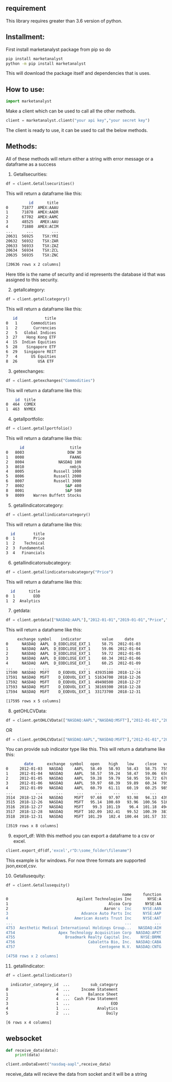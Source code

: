 ## requirement

This library requires greater than 3.6 version of python.

## Installment:
First install marketanalyst package from pip so do
```bash
pip install marketanalyst
python -m pip install marketanalyst
```
This will download the package itself and dependencies that is uses.

## How to use:

```python
import marketanalyst
```
Make a client which can be used to call all the other methods.
```python
client = marketanalyst.client("your api key","your secret key")
```
The client is ready to use, it can be used to call the below methods.

## Methods:

All of these methods will return either a string with error message or a dataframe as a success
1) Getallsecurities:
```python
df = client.Getallsecurities()
```
This will return a dataframe like this:
```bash
          id      title
0      71877  AMEX:AAAU
1      71878  AMEX:AADR
2      67702  AMEX:AAMC
3      48525   AMEX:AAU
4      71880  AMEX:ACIM
...      ...        ...
20631  56925    TSX:YRI
20632  56932    TSX:ZAR
20633  56933    TSX:ZAZ
20634  56934    TSX:ZCL
20635  56935    TSX:ZNC

[20636 rows x 2 columns]
```

Here title is the name of security and id represents the database id that was assigned to this security.

2) getallcategory:
```python
df = client.getallcategory()
```
This will return a dataframe like this:
```bash
   id            title
0   1      Commodities
1   2       Currencies
2   5   Global Indices
3  27    Hong Kong ETF
4  15  Indian Equities
5  28    Singapore ETF
6  29   Singapore REIT
7   4      US Equities
8  26         USA ETF 
```
3) getexchanges:
```python
df = client.getexchanges("Commodities")
```
This will return a dataframe like this:
```bash
    id  title
0  464  COMEX
1  463  NYMEX
```
4) getallportfolio:
```python
df = client.getallportfolio()
```
This will return a dataframe like this:
```bash
      id                    title
0   8003                   DOW 30
1   8008                    FAANG
2   8004               NASDAQ 100
3   8010                    nmbjk
4   8005             Russell 1000
5   8006             Russell 2000
6   8007             Russell 3000
7   8002                  S&P 400
8   8001                  S&P 500
9   8009    Warren Buffett Stocks
```

5) getallindicatorcategory:
```python
df = client.getallindicatorcategory()
```
This will return a dataframe like this:

```bash
  id        title
0  1        Price
1  2    Technical
2  3  Fundamental
3  4   Financials
```

6) getallindicatorsubcategory:
```python
df = client.getallindicatorsubcategory("Price")
```
This will return a dataframe like this:
```bash
  id      title
0  1        EOD
1  2  Analytics
```

7) getdata:
```python
df = client.getdata(["NASDAQ:AAPL"],"2012-01-01","2019-01-01","Price","EOD")
```
This will return a dataframe like this:
```bash
     exchange symbol    indicator         value     date
0      NASDAQ  AAPL  D_EODCLOSE_EXT_1     58.75  2012-01-03
1      NASDAQ  AAPL  D_EODCLOSE_EXT_1     59.06  2012-01-04
2      NASDAQ  AAPL  D_EODCLOSE_EXT_1     59.72  2012-01-05
3      NASDAQ  AAPL  D_EODCLOSE_EXT_1     60.34  2012-01-06
4      NASDAQ  AAPL  D_EODCLOSE_EXT_1     60.25  2012-01-09
...       ...   ...               ...       ...         ...
17590  NASDAQ  MSFT    D_EODVOL_EXT_1  43935100  2018-12-24
17591  NASDAQ  MSFT    D_EODVOL_EXT_1  51634700  2018-12-26
17592  NASDAQ  MSFT    D_EODVOL_EXT_1  49498500  2018-12-27
17593  NASDAQ  MSFT    D_EODVOL_EXT_1  38169300  2018-12-28
17594  NASDAQ  MSFT    D_EODVOL_EXT_1  33173700  2018-12-31

[17595 rows x 5 columns]
```

8) getOHLCVData:
```python
df = client.getOHLCVData(["NASDAQ:AAPL","NASDAQ:MSFT"],"2012-01-01","2019-01-01")
```
OR 
```python
df = client.getOHLCVData(["NASDAQ:AAPL","NASDAQ:MSFT"],"2012-01-01","2019-01-01","EOD")
```
You can provide sub indicator type like this.
This will return a dataframe like this:
```bash
        date      exchange  symbol   open    high    low     close   volume
0     2012-01-03   NASDAQ     AAPL   58.49   58.93   58.43   58.75  75564699
1     2012-01-04   NASDAQ     AAPL   58.57   59.24   58.47   59.06  65061108
2     2012-01-05   NASDAQ     AAPL   59.28   59.79   58.95   59.72  67816805
3     2012-01-06   NASDAQ     AAPL   59.97   60.39   59.89   60.34  79596412
4     2012-01-09   NASDAQ     AAPL   60.79   61.11   60.19   60.25  98505792
...          ...      ...      ...     ...     ...     ...     ...       ...
3514  2018-12-24   NASDAQ     MSFT   97.68   97.97   93.98   94.13  43935100
3515  2018-12-26   NASDAQ     MSFT   95.14  100.69   93.96  100.56  51634700
3516  2018-12-27   NASDAQ     MSFT    99.3  101.19    96.4  101.18  49498500
3517  2018-12-28   NASDAQ     MSFT  102.09  102.41   99.52  100.39  38169300
3518  2018-12-31   NASDAQ     MSFT  101.29   102.4  100.44  101.57  33173700

[3519 rows x 8 columns]
```
9) export_df:
With this method you can export a dataframe to a csv or excel.
```python
client.export_df(df,'excel',r"D:\some_folder\filename")
```
This example is for windows.
For now three formats are supported json,excel,csv.

10) Getallusequity:
```python
df = client.Getallusequity()
```
```bash
                                                   name     function
0                              Agilent Technologies Inc       NYSE:A
1                                            Alcoa Corp      NYSE:AA
2                                          Aaron's  Inc     NYSE:AAN
3                                Advance Auto Parts Inc     NYSE:AAP
4                             American Assets Trust Inc     NYSE:AAT
...                                                 ...          ...
4753  Aesthetic Medical International Holdings Group...   NASDAQ:AIH
4754                   Apex Technology Acquisition Corp  NASDAQ:APXT
4755                      Broadmark Realty Capital Inc.    NYSE:BRMK
4756                                Cabaletta Bio, Inc.  NASDAQ:CABA
4757                                     Centogene N.V.  NASDAQ:CNTG

[4758 rows x 2 columns]
```
11) getallindicator:
```python
df = client.getallindicator()
```
```bash
  indicator_category_id  ...         sub_category
0                     4  ...     Income Statement
1                     4  ...        Balance Sheet
2                     4  ...  Cash Flow Statement
3                     1  ...                  EOD
4                     1  ...            Analytics
5                     2  ...                Daily

[6 rows x 4 columns]
```

## websocket 
```python
def receive_data(data):
    print(data)

client.onDataEvent("nasdaq-aapl",receive_data)
```
receive_data will recieve the data from socket and it will be a string
